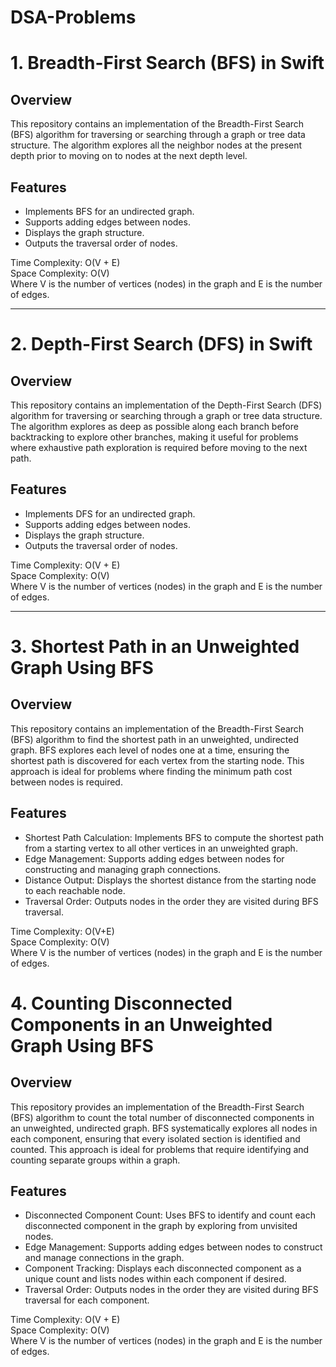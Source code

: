 # DSA-Problems

# 1. Breadth-First Search (BFS) in Swift

## Overview
This repository contains an implementation of the Breadth-First Search (BFS) algorithm for traversing or searching through a graph or tree data structure. The algorithm explores all the neighbor nodes at the present depth prior to moving on to nodes at the next depth level.

## Features
- Implements BFS for an undirected graph.
- Supports adding edges between nodes.
- Displays the graph structure.
- Outputs the traversal order of nodes.

Time Complexity: O(V + E)<br />
Space Complexity: O(V)<br />
Where V is the number of vertices (nodes) in the graph and E is the number of edges.


----------------------------------------------------------------------------------------------


# 2. Depth-First Search (DFS) in Swift
## Overview
This repository contains an implementation of the Depth-First Search (DFS) algorithm for traversing or searching through a graph or tree data structure. The algorithm explores as deep as possible along each branch before backtracking to explore other branches, making it useful for problems where exhaustive path exploration is required before moving to the next path.

## Features
- Implements DFS for an undirected graph.
- Supports adding edges between nodes.
- Displays the graph structure.
- Outputs the traversal order of nodes.

Time Complexity: O(V + E)<br />
Space Complexity: O(V)<br />
Where V is the number of vertices (nodes) in the graph and E is the number of edges.


----------------------------------------------------------------------------------------------


# 3. Shortest Path in an Unweighted Graph Using BFS
## Overview
This repository contains an implementation of the Breadth-First Search (BFS) algorithm to find the shortest path in an unweighted, undirected graph. BFS explores each level of nodes one at a time, ensuring the shortest path is discovered for each vertex from the starting node. This approach is ideal for problems where finding the minimum path cost between nodes is required.

## Features
- Shortest Path Calculation: Implements BFS to compute the shortest path from a starting vertex to all other vertices in an unweighted graph.
- Edge Management: Supports adding edges between nodes for constructing and managing graph connections.
- Distance Output: Displays the shortest distance from the starting node to each reachable node.
- Traversal Order: Outputs nodes in the order they are visited during BFS traversal.
  
Time Complexity: O(V+E)<br />
Space Complexity: O(V)<br />
Where V is the number of vertices (nodes) in the graph and E is the number of edges.

# 4. Counting Disconnected Components in an Unweighted Graph Using BFS

## Overview
This repository provides an implementation of the Breadth-First Search (BFS) algorithm to count the total number of disconnected components in an unweighted, undirected graph. BFS systematically explores all nodes in each component, ensuring that every isolated section is identified and counted. This approach is ideal for problems that require identifying and counting separate groups within a graph.

## Features
- Disconnected Component Count: Uses BFS to identify and count each disconnected component in the graph by exploring from unvisited nodes.
- Edge Management: Supports adding edges between nodes to construct and manage connections in the graph.
- Component Tracking: Displays each disconnected component as a unique count and lists nodes within each component if desired.
- Traversal Order: Outputs nodes in the order they are visited during BFS traversal for each component.

Time Complexity: O(V + E)<br />
Space Complexity: O(V)<br />
Where V is the number of vertices (nodes) in the graph and E is the number of edges.
